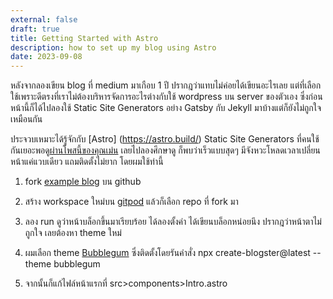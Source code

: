 ```yaml
---
external: false
draft: true
title: Getting Started with Astro
description: how to set up my blog using Astro
date: 2023-09-08
---
```


หลังจากลองเขียน blog ที่ medium มาเกือบ 1 ปี ปรากฎว่าแทบไม่ค่อยได้เขียนอะไรเลย แต่ที่เลือกใช้เพราะดีตรงที่เราไม่ต้องบริหารจัดการอะไรต่างกับใช้ wordpress บน server ของตัวเอง ซึ่งก่อนหน้านี้ก็ได้ไปลองใช้ Static Site Generators อย่าง Gatsby กับ Jekyll มาบ้างแต่ก็ยังไม่ถูกใจเหมือนกัน

ประจวบเหมาะได้รู้จักกับ [Astro] (https://astro.build/) Static Site Generators ที่คนใช้กันเยอะพอดู[ผ่านโพสนี้ของคุณเม่น](https://www.facebook.com/chakkrisn/posts/pfbid0GReVT8BYY8GgqfRuKj8WqTVdpp73JoxpELVaAZfJjS8C5zYChi9LaDLc3X9HhrNol) เลยไปลองศึกษาดู ก็พบว่าเร็วแบบสุดๆ มีจังหวะโหลดเวลาเปลี่ยนหน้าแค่แวบเดียว แถมติดตั้งไม่ยาก โดยผมใช้ท่านี้

1. fork [example blog](https://github.com/withastro/astro/tree/latest/examples/blog?on=github) บน github
2. สร้าง workspace ใหม่บน [gitpod](https://gitpod.io/new) แล้วก็เลือก repo ที่ fork มา
3. ลอง run ดูว่าหน้าบล็อกขึ้นมาเรียบร้อย ได้ลองตั้งค่า ได้เขียนบล็อกหน่อยนึง ปรากฎว่าหน้าตาไม่ถูกใจ เลยต้องหา theme ใหม่
4. ผมเลือก theme [Bubblegum](https://github.com/flexdinesh/blogster/tree/main/templates/bubblegum) ซึ่งติดตั้งโดยรันคำสั่ง 
    npx create-blogster@latest --theme bubblegum

5. จากนั้นก็แก้ไฟล์หน้าแรกที่ src>components>Intro.astro


